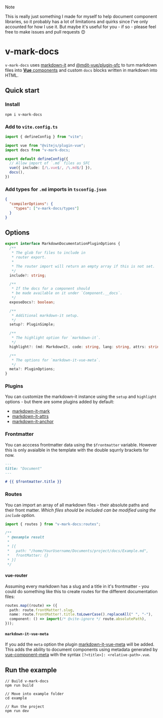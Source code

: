 > [!NOTE]
> This is really just something I made for myself to help document component libraries, so it probably has a lot of limitations and quirks since I've only accounted for how I use it. But maybe it's useful for you - if so - please feel free to make issues and pull requests 😊

# v-mark-docs

`v-mark-docs` uses [markdown-it](https://github.com/markdown-it/markdown-it) and [@mdit-vue/plugin-sfc](https://github.com/mdit-vue/mdit-vue/tree/main/packages/plugin-sfc) to turn markdown files into [**Vue** components](https://vuejs.org/guide/scaling-up/sfc.html) and custom `docs` blocks written in markdown into HTML.

## Quick start

### Install

```
npm i v-mark-docs
```

### Add to `vite.config.ts`

```ts
import { defineConfig } from "vite";

import vue from "@vitejs/plugin-vue";
import docs from "v-mark-docs;

export default defineConfig({
  // Allow import of `.md` files as SFC
  vue({ include: [/\.vue$/, /\.md$/] }),
  docs(),
})
```

### Add types for `.md` imports in `tsconfig.json`

```json
{
  "compilerOptions": {
    "types": ["v-mark-docs/types"]
  }
}
```

## Options

```ts
export interface MarkdownDocumentationPluginOptions {
  /**
   * The glob for files to include in
   * router export.
   *
   * The router import will return an empty array if this is not set.
   */
  include?: string;

  /**
   * If the docs for a component should
   * be made available on it under `Component.__docs`.
   */
  exposeDocs?: boolean;

  /**
   * Additional markdown-it setup.
   */
  setup?: PluginSimple;

  /**
   * The highlight option for `markdown-it`.
   */
  highlight?: (md: MarkdownIt, code: string, lang: string, attrs: string) => string;

  /**
   * The options for `markdown-it-vue-meta`.
   */
  meta?: PluginOptions;
}
```

### Plugins

You can customize the markdown-it instance using the `setup` and `highlight` options - but there are some plugins added by default:

- [markdown-it-mark](https://github.com/markdown-it/markdown-it-mark)
- [markdown-it-attrs](https://github.com/arve0/markdown-it-attrs)
- [markdown-it-anchor](https://github.com/valeriangalliat/markdown-it-anchor?tab=readme-ov-file#header-link)

### Frontmatter

You can acccess frontmatter data using the `$frontmatter` variable. However this is only avaialble in the template with the double squrrly brackets for now.

```md
---
title: "Document"
---

# {{ $frontmatter.title }}
```

### Routes

You can import an array of all markdown files - their absolute paths and their front matter. _Which files should be included can be modified using the `include` option._

```ts
import { routes } from "v-mark-docs:routes";

/**
 * @example result
 *
 * [{
 *   path: "/home/YourUsername/Documents/project/docs/Example.md",
 *   frontMatter: {}
 * }]
 */
```

#### vue-router

Assuming every markdown has a slug and a title in it's frontmatter - you could do something like this to create routes for the different documentation files:

```ts
routes.map((route) => ({
  path: route.frontMatter!.slug,
  name: route.frontMatter!.title.toLowerCase().replaceAll(" ", "-"),
  component: () => import(/* @vite-ignore */ route.absolutePath),
}));
```

#### `markdown-it-vue-meta`

If you add the `meta` option the plugin [markdown-it-vue-meta](https://github.com/sq11y/markdown-it-vue-meta) will be added. This adds the ability to document components using metadata generated by [vue-component-meta](https://www.npmjs.com/package/vue-component-meta) with the syntax `[?<title>]: <relative-path>.vue`.

## Run the example

```
// Build v-mark-docs
npm run build

// Move into example folder
cd example

// Run the project
npm run dev
```
